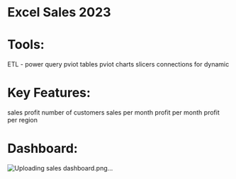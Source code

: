 # Excel Sales 2023
# Tools:
ETL - power query
pviot tables
pviot charts
slicers connections for dynamic
# Key Features:
sales
profit
number of customers
sales per month
profit per month
profit per region
# Dashboard:
![Uploading sales dashboard.png…]()
